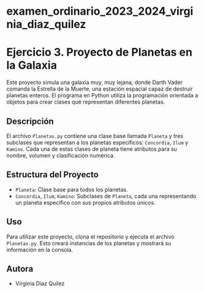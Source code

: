 # examen_ordinario_2023_2024_virginia_diaz_quilez

# Ejercicio 3. Proyecto de Planetas en la Galaxia

Este proyecto simula una galaxia muy, muy lejana, donde Darth Vader comanda la Estrella de la Muerte, una estación espacial capaz de destruir planetas enteros. El programa en Python utiliza la programación orientada a objetos para crear clases que representan diferentes planetas.

## Descripción

El archivo `Planetas.py` contiene una clase base llamada `Planeta` y tres subclases que representan a los planetas específicos: `Concordia`, `Ilum` y `Kamino`. Cada una de estas clases de planeta tiene atributos para su nombre, volumen y clasificación numérica.

## Estructura del Proyecto

- `Planeta`: Clase base para todos los planetas.
- `Concordia`, `Ilum`, `Kamino`: Subclases de `Planeta`, cada una representando un planeta específico con sus propios atributos únicos.

## Uso

Para utilizar este proyecto, clona el repositorio y ejecuta el archivo `Planetas.py`. Esto creará instancias de los planetas y mostrará su información en la consola.


## Autora

- Virginia Diaz Quilez



